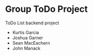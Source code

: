 # Group ToDo Project

ToDo List backend project

* Kurtis Garcia
* Joshua Garner
* Sean MacEachern
* John Manack
